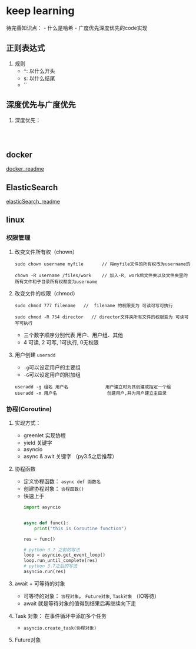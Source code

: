 # keep learning

待完善知识点：
    - 什么是哈希
    - 广度优先深度优先的code实现

## 正则表达式
1. 规则
    - `^`: 以什么开头
    - `$`: 以什么结尾
    - ``

## 深度优先与广度优先
1. 深度优先：
    ```python

              
    ```

## docker
    

[docker_readme](docker/README.md)


## ElasticSearch
[elasticSearch_readme](elasticSearch/README.md)



## linux 
### 权限管理
1. 改变文件所有权（chown）
    ```shell script
    sudo chown username myfile       // 将myfile文件的所有权改为username的
   
    chown -R username /files/work    // 加入-R, work后文件夹以及文件夹里的所有文件和子目录所有权都变为username
    ```
   
2. 改变文件的权限（chmod）
    ```shell script
    sudo chmod 777 filename   //  filename 的权限变为 可读可写可执行
 
    sudo chmod -R 754 director   // director文件夹所有文件的权限变为 可读可写可执行
    ```
   - 三个数字顺序分别代表 用户、用户组、其他 
   - 4 可读, 2 可写, 1可执行, 0无权限
   
3. 用户创建 `useradd`
     - `-g`可以设定用户的主要组
     - `-G`可以设定用户的附加组
     
     ```shell script
     useradd -g 组名 用户名              用户建立时为其创建或指定一个组
     useradd -m 用户名                   创建用户,并为用户建立主目录
     ```
   
### 协程(Coroutine)
1. 实现方式：
    - greenlet 实现协程
    - yield 关键字
    - asyncio 
    - async & awit 关键字 （py3.5之后推荐）
    
2. 协程函数
    - 定义协程函数： `async def 函数名`
    - 创建协程对象： `协程函数()`
    - 快速上手
        ```python
        import asyncio
        
        
        async def func():
            print("this is Coroutine function")
        
        res = func()
       
        # python 3.7 之前的写法 
        loop = asyncio.get_event_loop()
        loop.run_until_complete(res)
        # python 3.7之后的写法
        asyncio.run(res)
        ```
   
3. await + 可等待的对象
    - 可等待的对象： `协程对象`， `Future对象`, `Task对象` （IO等待）
    - await 就是等待对象的值得到结果后再继续向下走   
        
4. Task 对象： 在事件循环中添加多个任务
    - `asyncio.create_task(协程对象)`
    
5. Future对象